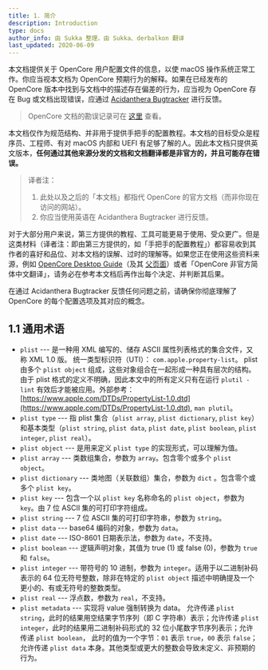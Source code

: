 ```yaml
---
title: 1. 简介
description: Introduction
type: docs
author_info: 由 Sukka 整理，由 Sukka、derbalkon 翻译
last_updated: 2020-06-09
---
```


本文档提供关于 OpenCore 用户配置文件的信息，以使 macOS 操作系统正常工作。你应当视本文档为 OpenCore 预期行为的解释。如果在已经发布的 OpenCore 版本中找到与文档中的描述存在偏差的行为，应当视为 OpenCore 存在 Bug 或文档出现错误，应通过 [Acidanthera Bugtracker](https://github.com/acidanthera/bugtracker) 进行反馈。

> OpenCore 文档的勘误记录可在 [这里](https://github.com/acidanthera/OpenCorePkg/blob/master/Docs/Errata/Errata.pdf) 查看。

本文档仅作为规范结构、并非用于提供手把手的配置教程。本文档的目标受众是程序员、工程师、有对 macOS 内部和 UEFI 有足够了解的人。因此本文档只提供英文版本，**任何通过其他来源分发的文档和文档翻译都是非官方的，并且可能存在错误。**

> 译者注：
> 1. 此处以及之后的「本文档」都指代 OpenCore 的官方文档（而非你现在访问的网站）。
> 2. 你应当使用英语在 Acidanthera Bugtracker 进行反馈。

对于大部分用户来说，第三方提供的教程、工具可能更易于使用、受众更广。但是这类材料（译者注：即由第三方提供的，如「手把手的配置教程」）都容易收到其作者的喜好和品位、对本文档的误解、过时的理解等。如果您正在使用这些资料来源，例如 [OpenCore Desktop Guide](https://dortania.github.io/OpenCore-Desktop-Guide)（及其 [父页面](https://dortania.github.io/getting-started)）或者「OpenCore 非官方简体中文翻译」，请务必在参考本文档后再作出每个决定、并判断其后果。

在通过 Acidanthera Bugtracker 反馈任何问题之前，请确保你彻底理解了 OpenCore 的每个配置选项及其对应的概念。

## 1.1 通用术语

- `plist` --- 是一种用 XML 编写的、储存 ASCII 属性列表格式的集合文件，又称 XML 1.0 版。 统一类型标识符（UTI）： `com.apple.property-list`。 plist 由多个 `plist object` 组成，这些对象组合在一起形成一种具有层次的结构。 由于 plist 格式的定义不明确，因此本文中的所有定义只有在运行 `plutil -lint` 有效后才能被应用。外部参考： [https://www.apple.com/DTDs/PropertyList-1.0.dtd](https://www.apple.com/DTDs/PropertyList-1.0.dtd), `man plutil`。
- `plist type` --- 指 plist 集合（`plist array`, `plist dictionary`, `plist key`）和基本类型（`plist string`, `plist data`, `plist date`, `plist boolean`, `plist integer`,  `plist real`）。
- `plist object` --- 是用来定义 `plist type` 的实现形式，可以理解为值。
- `plist array` --- 类数组集合，参数为 `array`。包含零个或多个  `plist object`。
- `plist dictionary` --- 类地图（关联数组）集合，参数为 `dict` 。包含零个或多个 `plist key`。
- `plist key` --- 包含一个以 `plist key` 名称命名的 `plist object`，参数为 `key`。由 7 位 ASCII 集的可打印字符组成。
- `plist string` --- 7 位 ASCII 集的可打印字符串，参数为 `string`。
- `plist data` --- base64 编码的对象，参数为 `data`。
- `plist date` --- ISO-8601 日期表示法，参数为 `date`，不支持。
- `plist boolean` --- 逻辑声明对象，其值为 true (1) 或 false (0)，参数为 `true` 和 `false`。
- `plist integer` --- 带符号的 10 进制，参数为 `integer`。适用于以二进制补码表示的 64 位无符号整数，除非在特定的 `plist object` 描述中明确提及一个更小的、有或无符号的整数类型。
- `plist real` --- 浮点数，参数为 `real`，不支持。
- `plist metadata` --- 实现将 value 强制转换为 data。 允许传递 `plist string`，此时的结果用空结果字节序列（即 C 字符串）表示；允许传递 `plist integer`，此时的结果用二进制补码形式的 32 位小尾数字节序列表示；允许传递 `plist boolean`， 此时的值为一个字节：`01` 表示 `true`，`00` 表示 `false`；允许传递 `plist data` 本身。其他类型或更大的整数会导致未定义、非预期的行为。

